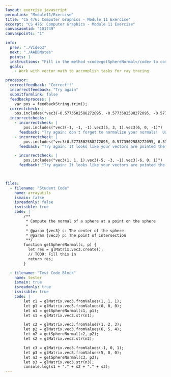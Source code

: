 ```yaml
---
layout: exercise_javascript
permalink: "Module11/Exercise"
title: "CS 476: Computer Graphics - Module 11 Exercise"
excerpt: "CS 476: Computer Graphics - Module 11 Exercise"
canvasasmtid: "101749"
canvaspoints: "1"

info:
  prev: "./Video3"
  next: "./AABBNotes"
  points: 1
  instructions: "Fill in the method <code>getSphereNormal</code> to compute the normal at a point of intersection on the sphere.  Note that we're going back into Javascript/glmatrix library mode for a moment, but that this stuff is much simpler with the built-in functions in GLSL."
  goals:
    - Work with vector math to accomplish tasks for ray tracing

processor:  
  correctfeedback: "Correct!!" 
  incorrectfeedback: "Try again"
  submitformlink: false
  feedbackprocess: | 
    var pos = feedbackString.trim();
  correctcheck: |
    pos.includes("vec3(-0.5773502588272095, -0.5773502588272095, -0.5773502588272095).vec3(0.8451542258262634, 0.5070925354957581, 0.16903084516525269).vec3(0.986393928527832, 0, -0.16439898312091827)")
  incorrectchecks:
    - incorrectcheck: |
        pos.includes("vec3(-1, -1, -1).vec3(5, 3, 1).vec3(6, 0, -1)")
      feedback: "Try again: don't forget to normalize your normals!  Use the <code>normalize</code> or <code>length</code> functions in glMatrix"   
    - incorrectcheck: |
        pos.includes("vec3(0.5773502588272095, 0.5773502588272095, 0.5773502588272095).vec3(-0.8451542258262634, -0.5070925354957581, -0.16903084516525269).vec3(-0.986393928527832, 0, 0.16439898312091827)")
      feedback: "Try again: It looks like your vectors are pointed the wrong way"   

    - incorrectcheck: |
        pos.includes("vec3(1, 1, 1).vec3(-5, -3, -1).vec3(-6, 0, 1)")
      feedback: "Try again: It looks like your vectors are pointed the wrong way, and you also need to normalize them"
      


files:
  - filename: "Student Code"
    name: arrayutils
    ismain: false
    isreadonly: false
    isvisible: true
    code: |
        /**
         * Compute the normal of a sphere at a point on the sphere
         * 
         * @param {vec3} c: The center of the sphere
         * @param {vec3} p: The point of intersection
         **/
        function getSphereNormal(c, p) {
          let res = glMatrix.vec3.create();
          // TODO: Fill this in
          return res;
        }

  - filename: "Test Code Block"
    name: tester
    ismain: true
    isreadonly: true
    isvisible: true
    code: | 
        let c1 = glMatrix.vec3.fromValues(1, 1, 1);
        let p1 = glMatrix.vec3.fromValues(0, 0, 0);
        let n1 = getSphereNormal(c1, p1);
        let s1 = glMatrix.vec3.str(n1);

        let c2 = glMatrix.vec3.fromValues(1, 2, 3);
        let p2 = glMatrix.vec3.fromValues(6, 5, 4);
        let n2 = getSphereNormal(c2, p2);
        let s2 = glMatrix.vec3.str(n2);

        let c3 = glMatrix.vec3.fromValues(-1, 0, 1);
        let p3 = glMatrix.vec3.fromValues(5, 0, 0);
        let n3 = getSphereNormal(c3, p3);
        let s3 = glMatrix.vec3.str(n3);
        console.log(s1 + "." + s2 + "." + s3);
---
```

